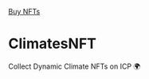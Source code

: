 <a href="#nfts" class="button">Buy NFTs</a>  
<h1>ClimatesNFT</h1>  
     <p>Collect Dynamic Climate NFTs on ICP 🌍</p>  
